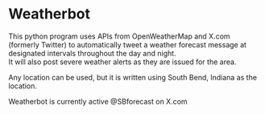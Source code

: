 # Weatherbot

This python program uses APIs from OpenWeatherMap and X.com (formerly Twitter) to automatically 
tweet a weather forecast message at designated intervals throughout the day and night.  
It will also post severe weather alerts as they are issued for the area.

Any location can be used, but it is written using South Bend, Indiana as the location.

Weatherbot is currently active @SBforecast on X.com
